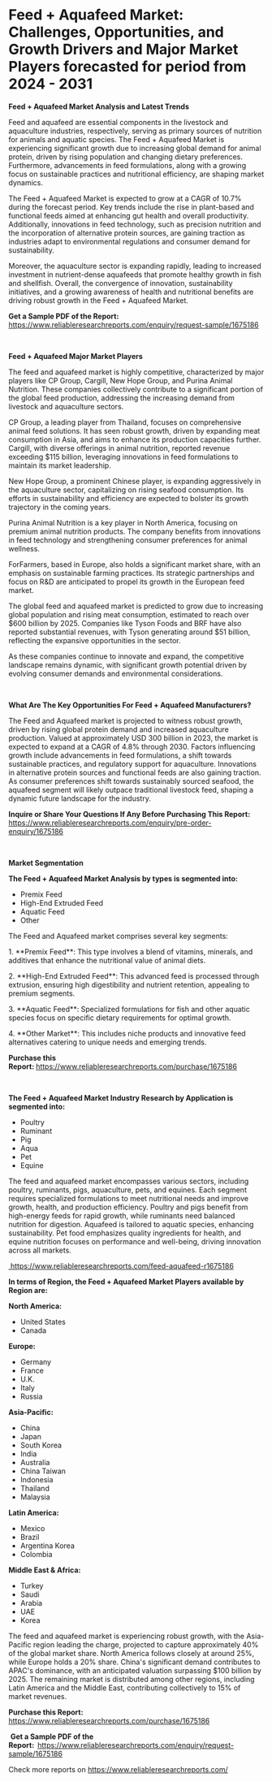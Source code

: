 <p><h1>Feed + Aquafeed Market: Challenges, Opportunities, and Growth Drivers and Major Market Players forecasted for period from 2024 - 2031</h1></p><p><strong>Feed + Aquafeed Market Analysis and Latest Trends</strong></p>
<p><p>Feed and aquafeed are essential components in the livestock and aquaculture industries, respectively, serving as primary sources of nutrition for animals and aquatic species. The Feed + Aquafeed Market is experiencing significant growth due to increasing global demand for animal protein, driven by rising population and changing dietary preferences. Furthermore, advancements in feed formulations, along with a growing focus on sustainable practices and nutritional efficiency, are shaping market dynamics.</p><p>The Feed + Aquafeed Market is expected to grow at a CAGR of 10.7% during the forecast period. Key trends include the rise in plant-based and functional feeds aimed at enhancing gut health and overall productivity. Additionally, innovations in feed technology, such as precision nutrition and the incorporation of alternative protein sources, are gaining traction as industries adapt to environmental regulations and consumer demand for sustainability.</p><p>Moreover, the aquaculture sector is expanding rapidly, leading to increased investment in nutrient-dense aquafeeds that promote healthy growth in fish and shellfish. Overall, the convergence of innovation, sustainability initiatives, and a growing awareness of health and nutritional benefits are driving robust growth in the Feed + Aquafeed Market.</p></p>
<p><strong>Get a Sample PDF of the Report:&nbsp;</strong> <a href="https://www.reliableresearchreports.com/enquiry/request-sample/1675186?utm_campaign=48&utm_medium=2&utm_source=Github&utm_content=ia&utm_term=28122024&utm_id=feed-aquafeed">https://www.reliableresearchreports.com/enquiry/request-sample/1675186</a></p>
<p>&nbsp;</p>
<p><strong>Feed + Aquafeed Major Market Players</strong></p>
<p><p>The feed and aquafeed market is highly competitive, characterized by major players like CP Group, Cargill, New Hope Group, and Purina Animal Nutrition. These companies collectively contribute to a significant portion of the global feed production, addressing the increasing demand from livestock and aquaculture sectors.</p><p>CP Group, a leading player from Thailand, focuses on comprehensive animal feed solutions. It has seen robust growth, driven by expanding meat consumption in Asia, and aims to enhance its production capacities further. Cargill, with diverse offerings in animal nutrition, reported revenue exceeding $115 billion, leveraging innovations in feed formulations to maintain its market leadership.</p><p>New Hope Group, a prominent Chinese player, is expanding aggressively in the aquaculture sector, capitalizing on rising seafood consumption. Its efforts in sustainability and efficiency are expected to bolster its growth trajectory in the coming years.</p><p>Purina Animal Nutrition is a key player in North America, focusing on premium animal nutrition products. The company benefits from innovations in feed technology and strengthening consumer preferences for animal wellness.</p><p>ForFarmers, based in Europe, also holds a significant market share, with an emphasis on sustainable farming practices. Its strategic partnerships and focus on R&D are anticipated to propel its growth in the European feed market.</p><p>The global feed and aquafeed market is predicted to grow due to increasing global population and rising meat consumption, estimated to reach over $600 billion by 2025. Companies like Tyson Foods and BRF have also reported substantial revenues, with Tyson generating around $51 billion, reflecting the expansive opportunities in the sector.</p><p>As these companies continue to innovate and expand, the competitive landscape remains dynamic, with significant growth potential driven by evolving consumer demands and environmental considerations.</p></p>
<p>&nbsp;</p>
<p><strong>What Are The Key Opportunities For Feed + Aquafeed Manufacturers?</strong></p>
<p><p>The Feed and Aquafeed market is projected to witness robust growth, driven by rising global protein demand and increased aquaculture production. Valued at approximately USD 300 billion in 2023, the market is expected to expand at a CAGR of 4.8% through 2030. Factors influencing growth include advancements in feed formulations, a shift towards sustainable practices, and regulatory support for aquaculture. Innovations in alternative protein sources and functional feeds are also gaining traction. As consumer preferences shift towards sustainably sourced seafood, the aquafeed segment will likely outpace traditional livestock feed, shaping a dynamic future landscape for the industry.</p></p>
<p><strong>Inquire or Share Your Questions If Any Before Purchasing This Report:</strong> <a href="https://www.reliableresearchreports.com/enquiry/pre-order-enquiry/1675186?utm_campaign=48&utm_medium=2&utm_source=Github&utm_content=ia&utm_term=28122024&utm_id=feed-aquafeed">https://www.reliableresearchreports.com/enquiry/pre-order-enquiry/1675186</a></p>
<p>&nbsp;</p>
<p><strong>Market Segmentation</strong></p>
<p><strong>The Feed + Aquafeed Market Analysis by types is segmented into:</strong></p>
<p><ul><li>Premix Feed</li><li>High-End Extruded Feed</li><li>Aquatic Feed</li><li>Other</li></ul></p>
<p><p>The Feed and Aquafeed market comprises several key segments: </p><p>1. **Premix Feed**: This type involves a blend of vitamins, minerals, and additives that enhance the nutritional value of animal diets.</p><p>  </p><p>2. **High-End Extruded Feed**: This advanced feed is processed through extrusion, ensuring high digestibility and nutrient retention, appealing to premium segments.</p><p>3. **Aquatic Feed**: Specialized formulations for fish and other aquatic species focus on specific dietary requirements for optimal growth.</p><p>4. **Other Market**: This includes niche products and innovative feed alternatives catering to unique needs and emerging trends.</p></p>
<p><strong>Purchase this Report:&nbsp;</strong><a href="https://www.reliableresearchreports.com/purchase/1675186?utm_campaign=48&utm_medium=2&utm_source=Github&utm_content=ia&utm_term=28122024&utm_id=feed-aquafeed">https://www.reliableresearchreports.com/purchase/1675186</a></p>
<p>&nbsp;</p>
<p><strong>The Feed + Aquafeed Market Industry Research by Application is segmented into:</strong></p>
<p><ul><li>Poultry</li><li>Ruminant</li><li>Pig</li><li>Aqua</li><li>Pet</li><li>Equine</li></ul></p>
<p><p>The feed and aquafeed market encompasses various sectors, including poultry, ruminants, pigs, aquaculture, pets, and equines. Each segment requires specialized formulations to meet nutritional needs and improve growth, health, and production efficiency. Poultry and pigs benefit from high-energy feeds for rapid growth, while ruminants need balanced nutrition for digestion. Aquafeed is tailored to aquatic species, enhancing sustainability. Pet food emphasizes quality ingredients for health, and equine nutrition focuses on performance and well-being, driving innovation across all markets.</p></p>
<p><a href="https://www.reliableresearchreports.com/feed-aquafeed-r1675186?utm_campaign=48&utm_medium=2&utm_source=Github&utm_content=ia&utm_term=28122024&utm_id=feed-aquafeed">&nbsp;https://www.reliableresearchreports.com/feed-aquafeed-r1675186</a></p>
<p><strong>In terms of Region, the Feed + Aquafeed Market Players available by Region are:</strong></p>
<p>
    <p> <strong> North America: </strong>
        <ul>
            <li>United States</li>
            <li>Canada</li>
        </ul>
        </p> 
    <p> <strong> Europe: </strong>
        <ul>
            <li>Germany</li>
            <li>France</li>
            <li>U.K.</li>
            <li>Italy</li>
            <li>Russia</li>
        </ul>
        </p> 
    <p> <strong> Asia-Pacific: </strong>
        <ul>
            <li>China</li>
            <li>Japan</li>
            <li>South Korea</li>
            <li>India</li>
            <li>Australia</li>
            <li>China Taiwan</li>
            <li>Indonesia</li>
            <li>Thailand</li>
            <li>Malaysia</li>
        </ul>
        </p> 
    <p> <strong> Latin America: </strong>
        <ul>
            <li>Mexico</li>
            <li>Brazil</li>
            <li>Argentina Korea</li>
            <li>Colombia</li>
        </ul>
        </p> 
    <p> <strong> Middle East & Africa: </strong>
        <ul>
            <li>Turkey</li>
            <li>Saudi</li>
            <li>Arabia</li>
            <li>UAE</li>
            <li>Korea</li>
        </ul>
    </p>
    </p>
<p><p>The feed and aquafeed market is experiencing robust growth, with the Asia-Pacific region leading the charge, projected to capture approximately 40% of the global market share. North America follows closely at around 25%, while Europe holds a 20% share. China's significant demand contributes to APAC's dominance, with an anticipated valuation surpassing $100 billion by 2025. The remaining market is distributed among other regions, including Latin America and the Middle East, contributing collectively to 15% of market revenues.</p></p>
<p><strong>Purchase this Report: </strong><a href="https://www.reliableresearchreports.com/purchase/1675186?utm_campaign=48&utm_medium=2&utm_source=Github&utm_content=ia&utm_term=28122024&utm_id=feed-aquafeed">https://www.reliableresearchreports.com/purchase/1675186</a></p>
<p>&nbsp;<strong>Get a Sample PDF of the Report:&nbsp;&nbsp;</strong><a href="https://www.reliableresearchreports.com/enquiry/request-sample/1675186?utm_campaign=48&utm_medium=2&utm_source=Github&utm_content=ia&utm_term=28122024&utm_id=feed-aquafeed">https://www.reliableresearchreports.com/enquiry/request-sample/1675186</a></p>
<p><strong></strong></p>
<p>Check more reports on <a href="https://www.reliableresearchreports.com/?utm_campaign=48&utm_medium=2&utm_source=Github&utm_content=ia&utm_term=28122024&utm_id=feed-aquafeed">https://www.reliableresearchreports.com/</a></p>